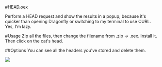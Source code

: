 #HEAD.oex

Perform a HEAD request and show the results in a popup, because it's quicker than opening Dragonfly or switching to my terminal to use CURL. Yes, I'm lazy.

#Usage
Zip all the files, then change the filename from .zip -> .oex.
Install it. 
Then click on the cat's head. 

##Options
You can see all the headers you've stored and delete them.

<img src="http://miketaylr.com/post/05ce5109.png">